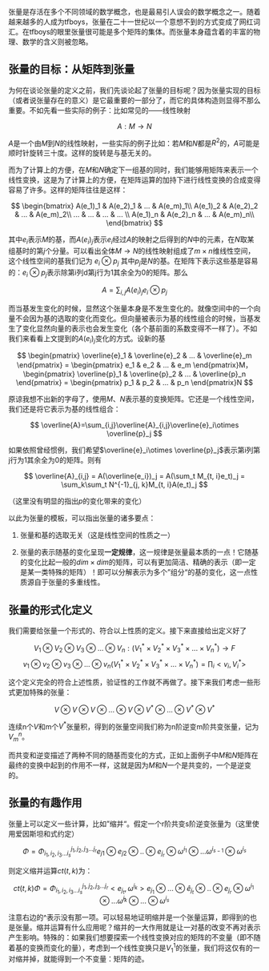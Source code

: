 张量是存活在多个不同领域的数学概念，也是最易引人误会的数学概念之一。随着越来越多的人成为tfboys，张量在二十一世纪以一个意想不到的方式变成了网红词汇。在tfboys的眼里张量很可能是多个矩阵的集体。而张量本身蕴含着的丰富的物理、数学的含义则被忽略。

## 张量的目标：从矩阵到张量

为何在谈论张量的定义之前，我们先谈论起了张量的目标呢？因为张量实现的目标（或者说张量存在的意义）是它最重要的一部分了，而它的具体构造则显得不那么重要。不如先看一些实际的例子：比如常见的——线性映射

$$
A:M\rightarrow N
$$

$A$是一个由$M$到$N$的线性映射，一些实际的例子比如：若$M$和$N$都是$R^2$的，$A$可能是顺时针旋转三十度。这样的旋转是与基无关的。

而为了计算上的方便，在$M$和$N$确定下一组基的同时，我们能够用矩阵来表示一个线性变换，这是为了计算上的方便，在矩阵运算的加持下进行线性变换的合成变得容易了许多。这样的矩阵往往是这样：

$$
\begin{bmatrix}
A(e_1)_1 & A(e_2)_1 & ... & A(e_m)_1\\
A(e_1)_2 & A(e_2)_2 & ... & A(e_m)_2\\
...      & ...      & ... & ...     \\
A(e_1)_n & A(e_2)_n & ... & A(e_m)_n\\
\end{bmatrix}
$$

其中$e_i$表示$M$的基，而$A(e_i)_j$表示$e_i$经过$A$的映射之后得到的$N$中的元素，在$N$取某组基时的第$j$个分量。可以看出全体$M\rightarrow N$的线性映射组成了$m \times n$维线性空间，这个线性空间的基我们记为 $e_i \otimes p_j$ 其中$p_j$是$N$的基。在矩阵下表示这些基是容易的：$e_i \otimes p_j$表示除第i列d第j行为1其余全为0的矩阵。那么

$$
A=\sum_{i,j}A(e_i)_j e_i\otimes p_j
$$

而当基发生变化的时候，显然这个张量本身是不发生变化的。就像空间中的一个向量不会因为基的选取的变化而变化。但向量被表示为基的线性组合的时候，当基发生了变化显然向量的表示也会发生变化（各个基前面的系数变得不一样了）。不如我们来看看上文提到的$A(e_i)_j$变化的方式。设新的基

$$
\begin{pmatrix}
\overline{e}_1 &
\overline{e}_2 &
...            &
\overline{e}_m
\end{pmatrix} =
\begin{pmatrix}
e_1 &
e_2 &
... &
e_m
\end{pmatrix}M，
\begin{pmatrix}
\overline{p}_1 &
\overline{p}_2 &
... &
\overline{p}_n
\end{pmatrix} =
\begin{pmatrix}
p_1 &
p_2 &
... &
p_n
\end{pmatrix}N
$$

原谅我想不出新的字母了，使用$M$、$N$表示基的变换矩阵。它还是一个线性空间，我们还是将它表示为基的线性组合：

$$
\overline{A}=\sum_{i,j}\overline{A}_{i,j}\overline{e}_i\otimes \overline{p}_j
$$

如果依照曾经惯例，我们希望$\overline{e}_i\otimes \overline{p}_j$表示第i列第j行为1其余全为0的矩阵。则有

$$
\overline{A}_{i,j} = A(\overline{e_i})_j = A(\sum_t M_{t, i}e_t)_j = \sum_k\sum_t N^{-1}_{j, k}M_{t, i}A(e_t)_j
$$

（这里没有明显的指出$p$的变化带来的变化）

以此为张量的模板，可以指出张量的诸多要点：

1.  张量和基的选取无关（这是线性空间的性质之一）
    
2.  张量的表示随基的变化呈现**一定规律**，这一规律是张量最本质的一点！它随基的变化比起一般的$dim \times dim$的矩阵，可以有更加简洁、精确的表示（即一定是某一类特殊的矩阵）！即可以分解表示为多个”组分“的基的变化，这一点性质源自于张量的多重线性。
    

## 张量的形式化定义

我们需要给张量一个形式的、符合以上性质的定义。接下来直接给出定义好了

$$
V_1\otimes V_2 \otimes V_3 \otimes ... \otimes V_n :(V_1^* \times V_2^*\times V_3^*\times ... \times V_n^*) \rightarrow F
$$$$
v_1\otimes v_2 \otimes v_3 \otimes ... \otimes v_n(V_1^* \times V_2^*\times V_3^*\times ... \times V_n^*) = \prod_i<v_i,V_i^*>
$$

这个定义完全的符合上述性质，验证性的工作就不再做了。接下来我们考虑一些形式更加特殊的张量：

$$
V\otimes V\otimes V \otimes ... \otimes V \otimes V^* \otimes ... \otimes V^* \otimes V^*
$$

连续n个$V$和m个$V^*$张量积，得到的张量空间我们称为n阶逆变m阶共变张量，记为$V_m^n$。

而共变和逆变描述了两种不同的随基而变化的方式，正如上面例子中$M$和$N$矩阵在最终的变换中起到的作用不一样，这就是因为$M$和$N$一个是共变的，一个是逆变的。

## 张量的有趣作用

张量上可以定义一些计算，比如”缩并“。假定一个r阶共变s阶逆变张量为（这里使用爱因斯坦和式约定）

$$
\Phi = \Phi_{i_1, i_2, i_3...i_s}^{j_1, j_2, j_3... j_r}e_{j1}\otimes e_{j2}\otimes ..\otimes e_{j_r} \otimes \omega^{i_1} \otimes ...\omega^{i_{s-1}} \otimes \omega^{i_s}
$$

则定义缩并运算$ct(t, k)$为：

$$
ct(t,k)\Phi = \Phi_{i_1, i_2, i_3...i_s}^{j_1, j_2, j_3... j_r}<e_{j_t}, \omega^{i_k}> 
e_{j_1}\otimes ... \otimes \hat e_{j_t}\otimes ..\otimes e_{j_r} \otimes \omega^{i_1} \otimes ...\hat \omega^{i_k} \otimes ... \otimes \omega^{i_s}
$$

注意右边的^表示没有那一项。可以轻易地证明缩并是一个张量运算，即得到的也是张量。缩并运算有什么应用呢？缩并的一大作用就是让一对基的改变不再对表示产生影响。特殊的：如果我们想要探索一个线性变换对应的矩阵的不变量（即不随着基的变换而变化的量），考虑到一个线性变换只是$V_1^1$的张量，我们将这仅有的一对缩并掉，就能得到一个不变量：矩阵的迹。
